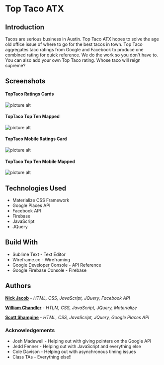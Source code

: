 # Top Taco ATX

## Introduction

Tacos are serious business in Austin. Top Taco ATX hopes to solve the age old office issue of where to go for the best tacos in town. Top Taco aggregates taco ratings from Google and Facebook to produce one combined rating for quick reference. We do the work so you don't have to. You can also add your own Top Taco rating. Whose taco will reign supreme?

## Screenshots

#### TopTaco Ratings Cards
![picture alt](https://github.com/wllm-chndlr/TopTaco/blob/TopTaco-Scott/assets/images/cardsFull.png "TopTaco rating cards")

#### TopTaco Top Ten Mapped
![picture alt](https://github.com/wllm-chndlr/TopTaco/blob/TopTaco-Scott/assets/images/mapFull.png "TopTaco top ten mapped")

#### TopTaco Mobile Ratings Card
![picture alt](https://github.com/wllm-chndlr/TopTaco/blob/TopTaco-Scott/assets/images/mobileCard.png "TopTaco mobile rating card")

#### TopTaco Top Ten Mobile Mapped
![picture alt](https://github.com/wllm-chndlr/TopTaco/blob/TopTaco-Scott/assets/images/mobileMap.png "TopTaco top ten mapped on mobile map")

## Technologies Used

* Materialize CSS Framework
* Google Places API
* Facebook API
* Firebase
* JavaScript
* JQuery

## Build With

* Sublime Text - Text Editor
* Wireframe.cc - Wireframing
* Google Developer Console - API Reference
* Google Firebase Console - Firebase 

## Authors

**[Nick Jacob](https://github.com/nick.jacob)** - *HTML, CSS, JavaScript, JQuery, Facebook API*

**[William Chandler](https://github.com/wllm-chndlr)** - *HTLM, CSS, JavaScript, JQuery, Materialize*

**[Scott Shampine](https://github.com/sshampine)** - *HTML, CSS, JavaScript, JQuery, Google Places API*

### Acknowledgements
* Josh Madewell - Helping out with giving pointers on the Google API
* Jedd Fenner - Helping out with JavaScript and everything else
* Cole Davison - Helping out with asynchronous timing issues
* Class TAs - Everything else!!
